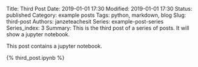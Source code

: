 ﻿Title: Third PostDate: 2019-01-01 17:30Modified: 2019-01-01 17:30Status: publishedCategory: example postsTags: python, markdown, blogSlug: third-postAuthors: janzeteachesitSeries: example-post-seriesSeries_index: 3Summary:  This is the third post of a series of posts. It will show a jupyter notebook.This post contains a jupyter notebook.{% third_post.ipynb %}